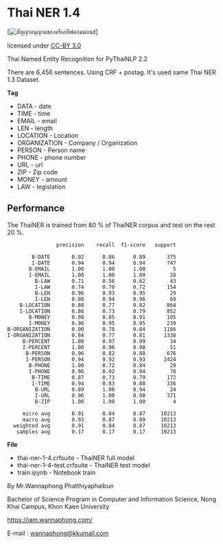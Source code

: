 # Thai NER 1.4

[![สัญญาอนุญาตของครีเอทีฟคอมมอนส์](https://i.creativecommons.org/l/by/3.0/th/88x31.png)]

licensed under [CC-BY 3.0](http://creativecommons.org/licenses/by/3.0/)

Thai Named Entity Recognition for PyThaiNLP 2.2

There are 6,456 sentences. Using CRF + postag. It's used same Thai NER 1.3 Dataset.

**Tag**

- DATA - date
- TIME - time
- EMAIL - email
- LEN - length
- LOCATION - Location
- ORGANIZATION - Company / Organization
- PERSON - Person name
- PHONE - phone number
- URL - url
- ZIP - Zip code
- MONEY - amount
- LAW - legislation


## Performance

The ThaiNER is trained from 80 % of ThaiNER corpus and test on the rest 20 %.

```
                precision    recall  f1-score   support

        B-DATE       0.92      0.86      0.89       375
        I-DATE       0.94      0.94      0.94       747
       B-EMAIL       1.00      1.00      1.00         5
       I-EMAIL       1.00      1.00      1.00        28
         B-LAW       0.71      0.56      0.62        43
         I-LAW       0.74      0.70      0.72       154
         B-LEN       0.96      0.93      0.95        29
         I-LEN       0.98      0.94      0.96        69
    B-LOCATION       0.88      0.77      0.82       864
    I-LOCATION       0.86      0.73      0.79       852
       B-MONEY       0.98      0.85      0.91       105
       I-MONEY       0.96      0.95      0.95       239
B-ORGANIZATION       0.90      0.78      0.84      1166
I-ORGANIZATION       0.84      0.77      0.81      1338
     B-PERCENT       1.00      0.97      0.99        34
     I-PERCENT       1.00      0.96      0.98        51
      B-PERSON       0.96      0.82      0.88       676
      I-PERSON       0.94      0.92      0.93      2424
       B-PHONE       1.00      0.72      0.84        29
       I-PHONE       0.96      0.92      0.94        78
        B-TIME       0.87      0.73      0.79       172
        I-TIME       0.94      0.83      0.88       336
         B-URL       0.89      1.00      0.94        24
         I-URL       0.96      1.00      0.98       371
         B-ZIP       1.00      1.00      1.00         4

     micro avg       0.91      0.84      0.87     10213
     macro avg       0.93      0.87      0.89     10213
  weighted avg       0.91      0.84      0.87     10213
   samples avg       0.17      0.17      0.17     10213
```

**File**

- thai-ner-1-4.crfsuite - ThaiNER full model
- thai-ner-1-4-test.crfsuite - ThaiNER test model
- train.ipynb - Notebook train



By Mr.Wannaphong Phatthiyaphaibun

Bachelor of Science Program in Computer and Information Science, Nong Khai Campus, Khon Kaen University

https://iam.wannaphong.com/

E-mail : wannaphong@kkumail.com

